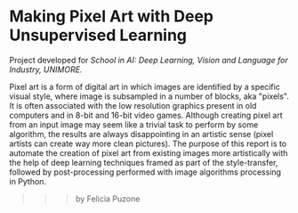 # Making Pixel Art with Deep Unsupervised Learning
Project developed for _School in AI: Deep Learning, Vision and Language for Industry, UNIMORE._

Pixel art is a form of digital art in which images are identified by a specific visual style, where image is subsampled in a number of blocks, aka "pixels". It is often associated with the low resolution graphics present in old computers and in 8-bit and 16-bit video games. Although creating pixel art from an input image may seem like a trivial task to perform by some algorithm, the results are always disappointing in an artistic sense (pixel artists can create way more clean pictures). The purpose of this report is to automate the creation of pixel art from existing images more artistically with the help of deep learning techniques framed as part of the style-transfer, followed by post-processing performed with image algorithms processing in Python.

>>> by Felicia Puzone 
